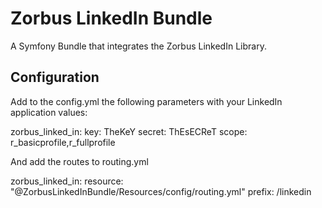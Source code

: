 Zorbus LinkedIn Bundle
======================

A Symfony Bundle that integrates the Zorbus LinkedIn Library.

Configuration
-------------

Add to the config.yml the following parameters with your LinkedIn application values:

zorbus_linked_in:
    key: TheKeY
    secret: ThEsECReT
    scope: r_basicprofile,r_fullprofile

And add the routes to routing.yml

zorbus_linked_in:
    resource: "@ZorbusLinkedInBundle/Resources/config/routing.yml"
    prefix: /linkedin